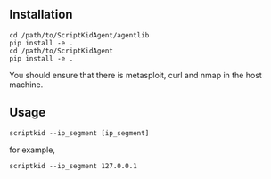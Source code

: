 ## Installation
```
cd /path/to/ScriptKidAgent/agentlib
pip install -e .
cd /path/to/ScriptKidAgent
pip install -e .
```
You should ensure that there is metasploit, curl and nmap in the host machine.
## Usage
```
scriptkid --ip_segment [ip_segment]
```
for example, 
```
scriptkid --ip_segment 127.0.0.1
```